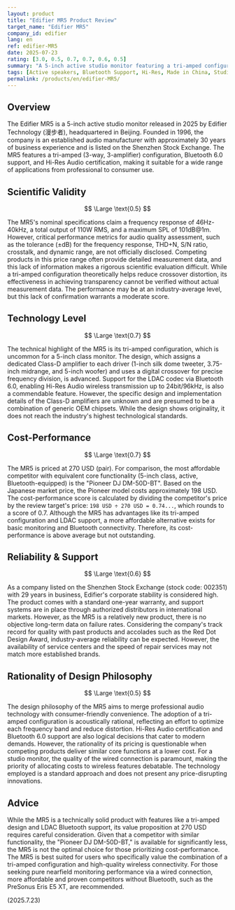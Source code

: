 ```yaml
---
layout: product
title: "Edifier MR5 Product Review"
target_name: "Edifier MR5"
company_id: edifier
lang: en
ref: edifier-MR5
date: 2025-07-23
rating: [3.0, 0.5, 0.7, 0.7, 0.6, 0.5]
summary: "A 5-inch active studio monitor featuring a tri-amped configuration and Bluetooth 6.0 support. Priced at 270 USD, its cost-performance is rated as slightly above average, given the existence of Bluetooth-equipped competitors like the Pioneer DJ DM-50D-BT available for around 201 USD (based on Japanese market price conversion)."
tags: [Active speakers, Bluetooth Support, Hi-Res, Made in China, Studio monitors]
permalink: /products/en/edifier-MR5/
---
```

## Overview

The Edifier MR5 is a 5-inch active studio monitor released in 2025 by Edifier Technology (漫步者), headquartered in Beijing. Founded in 1996, the company is an established audio manufacturer with approximately 30 years of business experience and is listed on the Shenzhen Stock Exchange. The MR5 features a tri-amped (3-way, 3-amplifier) configuration, Bluetooth 6.0 support, and Hi-Res Audio certification, making it suitable for a wide range of applications from professional to consumer use.

## Scientific Validity

$$ \Large \text{0.5} $$

The MR5's nominal specifications claim a frequency response of 46Hz-40kHz, a total output of 110W RMS, and a maximum SPL of 101dB@1m. However, critical performance metrics for audio quality assessment, such as the tolerance (±dB) for the frequency response, THD+N, S/N ratio, crosstalk, and dynamic range, are not officially disclosed. Competing products in this price range often provide detailed measurement data, and this lack of information makes a rigorous scientific evaluation difficult. While a tri-amped configuration theoretically helps reduce crossover distortion, its effectiveness in achieving transparency cannot be verified without actual measurement data. The performance may be at an industry-average level, but this lack of confirmation warrants a moderate score.

## Technology Level

$$ \Large \text{0.7} $$

The technical highlight of the MR5 is its tri-amped configuration, which is uncommon for a 5-inch class monitor. The design, which assigns a dedicated Class-D amplifier to each driver (1-inch silk dome tweeter, 3.75-inch midrange, and 5-inch woofer) and uses a digital crossover for precise frequency division, is advanced. Support for the LDAC codec via Bluetooth 6.0, enabling Hi-Res Audio wireless transmission up to 24bit/96kHz, is also a commendable feature. However, the specific design and implementation details of the Class-D amplifiers are unknown and are presumed to be a combination of generic OEM chipsets. While the design shows originality, it does not reach the industry's highest technological standards.

## Cost-Performance

$$ \Large \text{0.7} $$

The MR5 is priced at 270 USD (pair). For comparison, the most affordable competitor with equivalent core functionality (5-inch class, active, Bluetooth-equipped) is the "Pioneer DJ DM-50D-BT". Based on the Japanese market price, the Pioneer model costs approximately 198 USD. The cost-performance score is calculated by dividing the competitor's price by the review target's price: `198 USD ÷ 270 USD = 0.74...`, which rounds to a score of 0.7. Although the MR5 has advantages like its tri-amped configuration and LDAC support, a more affordable alternative exists for basic monitoring and Bluetooth connectivity. Therefore, its cost-performance is above average but not outstanding.

## Reliability & Support

$$ \Large \text{0.6} $$

As a company listed on the Shenzhen Stock Exchange (stock code: 002351) with 29 years in business, Edifier's corporate stability is considered high. The product comes with a standard one-year warranty, and support systems are in place through authorized distributors in international markets. However, as the MR5 is a relatively new product, there is no objective long-term data on failure rates. Considering the company's track record for quality with past products and accolades such as the Red Dot Design Award, industry-average reliability can be expected. However, the availability of service centers and the speed of repair services may not match more established brands.

## Rationality of Design Philosophy

$$ \Large \text{0.5} $$

The design philosophy of the MR5 aims to merge professional audio technology with consumer-friendly convenience. The adoption of a tri-amped configuration is acoustically rational, reflecting an effort to optimize each frequency band and reduce distortion. Hi-Res Audio certification and Bluetooth 6.0 support are also logical decisions that cater to modern demands. However, the rationality of its pricing is questionable when competing products deliver similar core functions at a lower cost. For a studio monitor, the quality of the wired connection is paramount, making the priority of allocating costs to wireless features debatable. The technology employed is a standard approach and does not present any price-disrupting innovations.

## Advice

While the MR5 is a technically solid product with features like a tri-amped design and LDAC Bluetooth support, its value proposition at 270 USD requires careful consideration. Given that a competitor with similar functionality, the "Pioneer DJ DM-50D-BT," is available for significantly less, the MR5 is not the optimal choice for those prioritizing cost-performance. The MR5 is best suited for users who specifically value the combination of a tri-amped configuration and high-quality wireless connectivity. For those seeking pure nearfield monitoring performance via a wired connection, more affordable and proven competitors without Bluetooth, such as the PreSonus Eris E5 XT, are recommended.

(2025.7.23)
